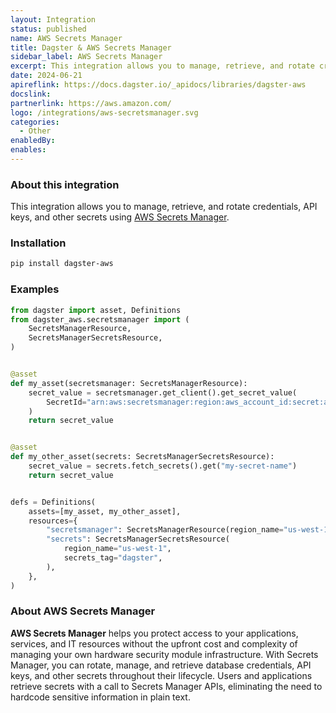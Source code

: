 ```yaml
---
layout: Integration
status: published
name: AWS Secrets Manager
title: Dagster & AWS Secrets Manager
sidebar_label: AWS Secrets Manager
excerpt: This integration allows you to manage, retrieve, and rotate credentials, API keys, and other secrets using AWS Secrets Manager.
date: 2024-06-21
apireflink: https://docs.dagster.io/_apidocs/libraries/dagster-aws
docslink: 
partnerlink: https://aws.amazon.com/
logo: /integrations/aws-secretsmanager.svg
categories:
  - Other
enabledBy:
enables:
---
```


### About this integration

This integration allows you to manage, retrieve, and rotate credentials, API keys, and other secrets using [AWS Secrets Manager](https://aws.amazon.com/secrets-manager/).

### Installation

```bash
pip install dagster-aws
```

### Examples

```python
from dagster import asset, Definitions
from dagster_aws.secretsmanager import (
    SecretsManagerResource,
    SecretsManagerSecretsResource,
)


@asset
def my_asset(secretsmanager: SecretsManagerResource):
    secret_value = secretsmanager.get_client().get_secret_value(
        SecretId="arn:aws:secretsmanager:region:aws_account_id:secret:appauthexample-AbCdEf"
    )
    return secret_value


@asset
def my_other_asset(secrets: SecretsManagerSecretsResource):
    secret_value = secrets.fetch_secrets().get("my-secret-name")
    return secret_value


defs = Definitions(
    assets=[my_asset, my_other_asset],
    resources={
        "secretsmanager": SecretsManagerResource(region_name="us-west-1"),
        "secrets": SecretsManagerSecretsResource(
            region_name="us-west-1",
            secrets_tag="dagster",
        ),
    },
)
```

### About AWS Secrets Manager

**AWS Secrets Manager** helps you protect access to your applications, services, and IT resources without the upfront cost and complexity of managing your own hardware security module infrastructure. With Secrets Manager, you can rotate, manage, and retrieve database credentials, API keys, and other secrets throughout their lifecycle. Users and applications retrieve secrets with a call to Secrets Manager APIs, eliminating the need to hardcode sensitive information in plain text.
